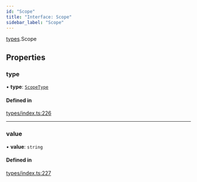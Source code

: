 ```yaml
---
id: "Scope"
title: "Interface: Scope"
sidebar_label: "Scope"
---
```


[types](../../../modules/Types/Types.md).Scope

## Properties

### type

• **type**: [`ScopeType`](../../../enums/Types/ScopeType/ScopeType.md)

#### Defined in

[types/index.ts:226](https://github.com/PolymeshAssociation/polymesh-sdk/blob/720afb69c/src/types/index.ts#L226)

___

### value

• **value**: `string`

#### Defined in

[types/index.ts:227](https://github.com/PolymeshAssociation/polymesh-sdk/blob/720afb69c/src/types/index.ts#L227)
